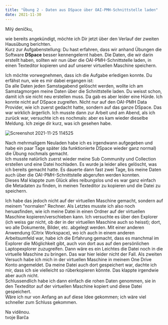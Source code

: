 ```yaml
---
title: "Übung 2 - Daten aus DSpace über OAI-PMH-Schnittstelle laden"
date: 2021-11-30
---
```


Milý deníčku,

wie bereits angekündigt, möchte ich Dir jetzt über den Verlauf der zweiten Hausübung berichten. <br>
Kurz zur Aufgabenstellung: Du hast erfahren, dass wir anhand Übungen die Software **DSpace** besser kennengelernt haben. Die Daten, die wir darin erstellt haben, sollten wir nun über die OAI-PMH-Schnittstelle laden, in einen Texteditor kopieren und auf unserer virtuellen Maschine speichern.

Ich möchte vorwegnehmen, dass ich die Aufgabe erledigen konnte. Du erfähst nun, wie es mir dabei ergangen ist: <br>
Da alle Daten jeden Samstagabend gelöscht werden, wollte ich am Samstagmorgen meine Daten über die Schnittstelle laden. Du weisst schon, damit ich sie nicht neu erstellen muss.
Da gab es aber leider eine Hürde. Ich konnte nicht auf DSpace zugreifen. Nicht nur auf den OAI-PMH Data Provider, wie ich zuerst gedacht hatte, sondern auf das ganze DSpace.
Das war wirklich ärgerlich. Ich musste dann zur Arbeit und am Abend, als ich zurück war, versuchte ich es nochmals: aber es kam wieder dieselbe Meldung. Ich zeige dir kurz, was ich gesehen habe. 

![Screenshot 2021-11-25 114525](https://user-images.githubusercontent.com/90834630/144018644-067e9c39-fc4c-458f-90eb-d0a4451e9277.png)

Nach mehrmaligem Neuladen habe ich es irgendwann aufgegeben und habe ein paar Tage später (da funktionierte DSpace wieder ganz normal) die Übung nochmals gemacht. <br>
Ich musste natürlich zuerst wieder meine Sub Community und Collection erstellen und eine Datei hochladen. Es wurde ja leider alles gelöscht, was ich bereits gemacht hatte.
Es dauerte dann fast zwei Tage, bis meine Daten auch über die OAI-PMH-Schnittstelle abgerufen werden konnten. <br>
Dieses Mal klappte zum Glück alles reibungslos und es war ganz einfach die Metadaten zu finden, in meinen Texteditor zu kopieren und die Datei zu speichern.

Ich habe das jedoch nicht auf der virtuellen Maschine gemacht, sondern auf meinem "normalen" Rechner. Als Letztes musste ich also noch heruasfinden, wie ich meine Datei in einen
Ordner auf der virtuellen Maschine kopieren/verschieben kann. Ich versuchte es über den Explorer (ich weiss gar nicht, ob der in der virtuellen Maschine auch so heisst); dort, wo alle Dokumente, Bilder, etc. abgelegt werden. Mit einer anderen Anwendung (Citrix Workspace), wo ich auch in einem anderen Arbeitsumfeld war, habe ich die Erfahrung gemacht, dass es manchmal im Explorer die Möglichkeit gibt, auch von dort aus auf den persönlichen Laptopexplorer zuzugreifen. Dann wäre es ein Leichtes die Datei noch in die virtuelle Maschine zu bringen. Das war hier leider nicht der Fall. Als zweiten Versuch habe ich mich in der virtuellen Maschine in meinem One Drive Konto angemeldet. Da meine Datei auch dort gespeichert war, dachte ich mir, dass ich sie vielleicht so rüberkopieren könnte. Das klappte irgendwie aber auch nicht. <br>
Schlussendlich habe ich dann einfach die rohen Daten genommen, sie in den Texteditor auf der virtuellen Maschine kopiert und diese Datei gespeichert. <br> 
Wäre ich nur von Anfang an auf diese Idee gekommen; ich wäre viel schneller zum Schluss gekommen.

Na viděnou. <br>
tvoje Barča
